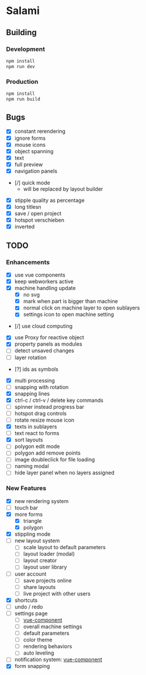# Salami

## Building

### Development

```bash
npm install
npm run dev
```

### Production

```bash
npm install
npm run build
```

## Bugs

- [x] constant rerendering
- [x] ignore forms
- [x] mouse icons
- [x] object spanning
- [x] text
- [x] full preview
- [x] navigation panels
- [/] quick mode
  - will be replaced by layout builder
- [x] stipple quality as percentage
- [x] long titlesn
- [x] save / open project
- [x] hotspot verschieben
- [x] inverted

## TODO

### Enhancements

- [x] use vue components
- [x] keep webworkers active
- [x] machine handling update
  - [x] no svg
  - [x] mark when part is bigger than machine
  - [x] normal click on machine layer to open sublayers
  - [x] settings icon to open machine setting
- [/] use cloud computing
- [x] use Proxy for reactive object
- [x] property panels as modules
- [ ] detect unsaved changes
- [ ] layer rotation
- [?] ids as symbols
- [x] multi processing
- [ ] snapping with rotation
- [x] snapping lines
- [x] ctrl-c / ctrl-v / delete key commands
- [ ] spinner instead progress bar
- [ ] hotspot drag controls
- [ ] rotate resize mouse icon
- [x] texts in sublayers
- [ ] text react to forms
- [x] sort layouts
- [ ] polygon edit mode
- [ ] polygon add remove points
- [ ] image doubleclick for file loading
- [ ] naming modal
- [ ] hide layer panel when no layers assigned

### New Features

- [x] new rendering system
- [ ] touch bar
- [x] more forms
  - [x] triangle
  - [x] polygon
- [x] stippling mode
- [ ] new layout system
  - [ ] scale layout to default parameters
  - [ ] layout loader (modal)
  - [ ] layout creator
  - [ ] layout user library
- [ ] user account
  - [ ] save projects online
  - [ ] share layouts
  - [ ] live project with other users
- [x] shortcuts
- [ ] undo / redo
- [ ] settings page
  - [ ] [vue-component](https://github.com/euvl/vue-js-modal)
  - [ ] overall machine settings
  - [ ] default parameters
  - [ ] color theme
  - [ ] rendering behaviors
  - [ ] auto leveling
- [ ] notification system: [vue-component](https://github.com/euvl/vue-notification)
- [x] form snapping
